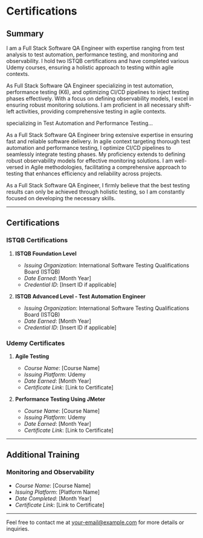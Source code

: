 # Certifications

## Summary
I am a Full Stack Software QA Engineer with expertise ranging from test analysis to test automation, performance testing, and monitoring and observability. I hold two ISTQB certifications and have completed various Udemy courses, ensuring a holistic approach to testing within agile contexts.

As Full Stack Software QA Engineer specializing in test automation, performance testing (K6), and optimizing CI/CD pipelines to inject testing phases effectively. With a focus on defining observability models, I excel in ensuring robust monitoring solutions. I am proficient in all necessary shift-left activities, providing comprehensive testing in agile contexts.

specializing in Test Automation and Performance Testing...

As a Full Stack Software QA Engineer bring extensive expertise in ensuring fast and reliable software delivery. In agile context targeting thorough test automation and performance testing, I optimize CI/CD pipelines to seamlessly integrate testing phases. 
 My proficiency extends to defining robust observability models for effective monitoring solutions. 
 I am well-versed in Agile methodologies, facilitating a comprehensive approach to testing that enhances efficiency and reliability across projects.
 
As a Full Stack Software QA Engineer, I firmly believe that the best testing results can only be achieved through holistic testing, so I am constantly focused on developing the necessary skills.

---

## Certifications

### ISTQB Certifications
1. **ISTQB Foundation Level**
   - *Issuing Organization*: International Software Testing Qualifications Board (ISTQB)
   - *Date Earned*: [Month Year]
   - *Credential ID*: [Insert ID if applicable]

2. **ISTQB Advanced Level - Test Automation Engineer**
   - *Issuing Organization*: International Software Testing Qualifications Board (ISTQB)
   - *Date Earned*: [Month Year]
   - *Credential ID*: [Insert ID if applicable]

### Udemy Certificates
1. **Agile Testing**
   - *Course Name*: [Course Name]
   - *Issuing Platform*: Udemy
   - *Date Earned*: [Month Year]
   - *Certificate Link*: [Link to Certificate]

2. **Performance Testing Using JMeter**
   - *Course Name*: [Course Name]
   - *Issuing Platform*: Udemy
   - *Date Earned*: [Month Year]
   - *Certificate Link*: [Link to Certificate]

---

## Additional Training
### Monitoring and Observability
- *Course Name*: [Course Name]
- *Issuing Platform*: [Platform Name]
- *Date Completed*: [Month Year]
- *Certificate Link*: [Link to Certificate]

---

Feel free to contact me at [your-email@example.com](mailto:your-email@example.com) for more details or inquiries.
